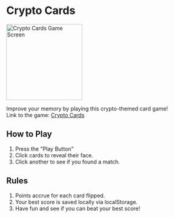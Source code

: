 # Crypto Cards
<img src="/images/crypto-cards-gameplay.gif" width="200" alt="Crypto Cards Game Screen">

Improve your memory by playing this crypto-themed card game!<br>
Link to the game: [Crypto Cards](https://jwhudnall.github.io/CryptoCards)

## How to Play
1. Press the "Play Button"
2. Click cards to reveal their face. 
3. Click another to see if you found a match.

## Rules
1. Points accrue for each card flipped.
2. Your best score is saved locally via localStorage.
3. Have fun and see if you can beat your best score!
